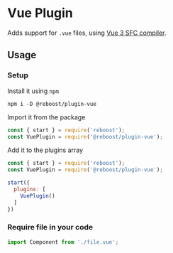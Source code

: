 # Vue Plugin
Adds support for `.vue` files, using [Vue 3 SFC compiler](https://www.npmjs.com/package/@vue/compiler-sfc).

## Usage
### Setup
Install it using `npm`
```shell
npm i -D @reboost/plugin-vue
```
Import it from the package
```js
const { start } = require('reboost');
const VuePlugin = require('@reboost/plugin-vue');
```
Add it to the plugins array
```js
const { start } = require('reboost');
const VuePlugin = require('@reboost/plugin-vue');

start({
  plugins: [
    VuePlugin()
  ]
})
```
### Require file in your code
```js
import Component from './file.vue';
```
